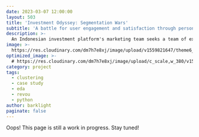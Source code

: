 ```yaml
---
date: 2023-03-07 12:00:00
layout: 503
title: 'Investment Odyssey: Segmentation Wars'
subtitle: 'A battle for user engagement and satisfaction through personalized thematic campaigns'
description: >-
  An Indonesian investment platform's marketing team seeks a team of experts to help create personalized thematic campaigns through customer segmentation, to boost user engagement and satisfaction.
image: >-
  https://res.cloudinary.com/dm7h7e8xj/image/upload/v1559821647/theme6_qeeojf.jpg
optimized_image: >-
  # https://res.cloudinary.com/dm7h7e8xj/image/upload/c_scale,w_380/v1559821647/theme6_qeeojf.jpg
category: project
tags:
  - clustering
  - case study
  - eda
  - revou
  - python
author: barklight
paginate: false
---
```

Oops! This page is still a work in progress. Stay tuned!